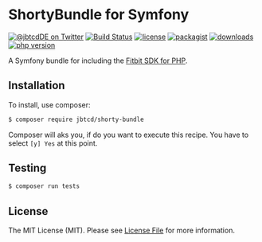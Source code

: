 # ShortyBundle for Symfony  

[![@jbtcdDE on Twitter](http://img.shields.io/badge/twitter-%40jbtcdDE-blue.svg?style=flat)](https://twitter.com/jbtcdDE)
[![Build Status](https://app.travis-ci.com/jbtcd/shorty-bundle.svg?branch=main)](https://app.travis-ci.com/jbtcd/shorty-bundle)
[![license](https://img.shields.io/badge/license-MIT-brightgreen.svg?style=flat-square)](LICENSE)
[![packagist](https://img.shields.io/packagist/v/jbtcd/shorty-bundle.svg?style=flat-square)](https://packagist.org/packages/jbtcd/shorty-bundle)
[![downloads](https://img.shields.io/packagist/dt/jbtcd/shorty-bundle.svg?style=flat-square)](https://packagist.org/packages/jbtcd/shorty-bundle)
[![php version](https://img.shields.io/packagist/php-v/jbtcd/shorty-bundle?style=flat-square)](https://packagist.org/packages/jbtcd/shorty-bundle)

A Symfony bundle for including the [Fitbit SDK for PHP](https://github.com/jbtcd/fitbit-sdk-php).

## Installation

To install, use composer:

```bash
$ composer require jbtcd/shorty-bundle
```

Composer will aks you, if do you want to execute this recipe. You have to select `[y] Yes` at this point.

## Testing

``` bash
$ composer run tests
```

## License

The MIT License (MIT). Please see [License File](LICENSE) for more information.
